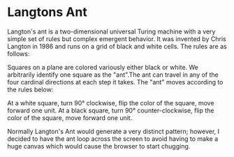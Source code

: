 # Langtons Ant

Langton's ant is a two-dimensional universal Turing machine with a very simple set of rules but complex emergent behavior. It was invented by Chris Langton in 1986 and runs on a grid of black and white cells. The rules are as follows:

Squares on a plane are colored variously either black or white. We arbitrarily identify one square as the "ant".The ant can travel in any of the four cardinal directions at each step it takes. The "ant" moves according to the rules below:

  At a white square, turn 90° clockwise, flip the color of the square, move forward one unit.
  At a black square, turn 90° counter-clockwise, flip the color of the square, move forward one unit.
  
Normally Langton's Ant would generate a very distinct pattern; however, I decided to have the ant loop across the screen to avoid having to make a huge canvas which would cause the browser to start chugging.

